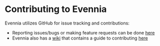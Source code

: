 # Contributing to Evennia

Evennia utilizes GitHub for issue tracking and contributions:

  - Reporting issues/bugs or making feature requests can be done [here](https://github.com/evennia/evennia/issues)
  - Evennia also has a [wiki](https://github.com/evennia/evennia/wiki) that contains a guide to contributing [here](https://github.com/evennia/evennia/wiki/Contributing)
